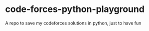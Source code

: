 # code-forces-python-playground
A repo to save my codeforces solutions in python, just to have fun 
